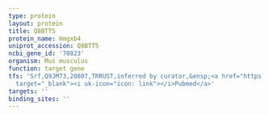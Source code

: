 ```yaml
---
type: protein
layout: protein
title: Q8BTT5
protein_name: Hmgxb4
uniprot_accession: Q8BTT5
ncbi_gene_id: '70823'
organism: Mus musculus
function: target gene
tfs: 'Srf,Q9JM73,20807,TRRUST,inferred by curator,&ensp;<a href="https://www.ncbi.nlm.nih.gov/pubmed/?term=20511232%5Buid%5D"
  target="_blank"><i uk-icon="icon: link"></i>Pubmed</a>'
targets: ''
binding_sites: ''
---
```

